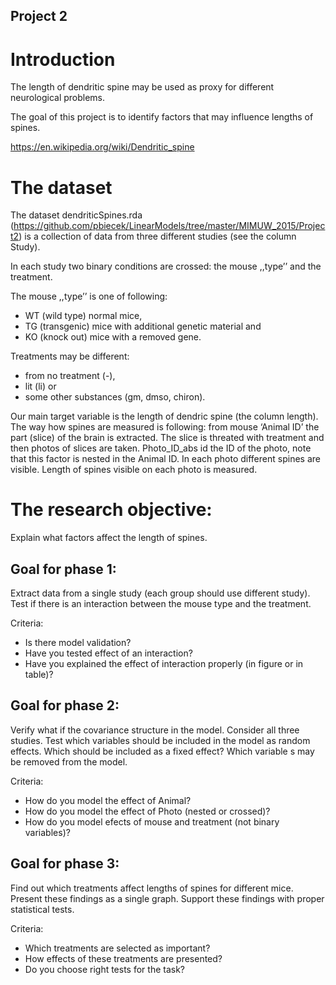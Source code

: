 Project 2
---------

# Introduction

The length of dendritic spine may be used as proxy for different neurological problems.

The goal of this project is to identify factors that may influence lengths of spines.
 
https://en.wikipedia.org/wiki/Dendritic_spine

# The dataset

The dataset dendriticSpines.rda (https://github.com/pbiecek/LinearModels/tree/master/MIMUW_2015/Project2) is a collection of data from three different studies (see the column Study). 

In each study two binary conditions are crossed: the mouse ,,type’’ and the treatment.

The mouse ,,type’’ is one of following: 

* WT (wild type) normal mice, 
* TG (transgenic) mice with additional genetic material and 
* KO (knock out) mice with a removed gene.

Treatments may be different: 

* from no treatment (-), 
* lit (li) or 
* some other substances (gm, dmso, chiron).

Our main target variable is the length of dendric spine (the column length). 
The way how spines are measured is following: from mouse ‘Animal ID’ the part (slice) of the brain is extracted. The slice is threated with treatment and then photos of slices are taken. Photo_ID_abs id the ID of the photo, note that this factor is nested in the Animal ID. In each photo different spines are visible. Length of spines visible on each photo is measured.


# The research objective:

Explain what factors affect the length of spines.

## Goal for phase 1:

Extract data from a single study (each group should use different study). Test if there is an interaction between the mouse type and the treatment.

Criteria:

*	Is there model validation?
*	Have you tested effect of an interaction?
*	Have you explained the effect of interaction properly (in figure or in table)?


## Goal for phase 2:

Verify what if the covariance structure in the model. Consider all three studies. Test which variables should be included in the model as random effects. Which should be included as a fixed effect? Which variable s may be removed from the model.

Criteria:

*	How do you model the effect of Animal?
*	How do you model the effect of Photo (nested or crossed)?
*	How do you model efects of mouse and treatment (not binary variables)?


## Goal for phase 3:

Find out which treatments affect lengths of spines for different mice.
Present these findings as a single graph.
Support these findings with proper statistical tests.

Criteria:

*	Which treatments are selected as important?
*	How effects of these treatments are presented?
*	Do you choose right tests for the task?


